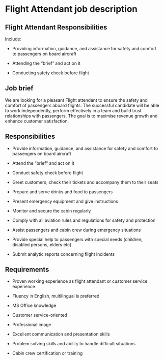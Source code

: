 # Flight Attendant job description


## Flight Attendant Responsibilities

Include:

* Providing information, guidance, and assistance for safety and comfort to passengers on board aircraft

* Attending the “brief” and act on it

* Conducting safety check before flight


## Job brief

We are looking for a pleasant Flight attendant to ensure the safety and comfort of passengers aboard flights. The successful candidate will be able to work independently, perform effectively in a team and build trust relationships with passengers.
The goal is to maximise revenue growth and enhance customer satisfaction.


## Responsibilities

* Provide information, guidance, and assistance for safety and comfort to passengers on board aircraft

* Attend the “brief” and act on it

* Conduct safety check before flight

* Greet customers, check their tickets and accompany them to their seats

* Prepare and serve drinks and food to passengers

* Present emergency equipment and give instructions

* Monitor and secure the cabin regularly

* Comply with all aviation rules and regulations for safety and protection

* Assist passengers and cabin crew during emergency situations

* Provide special help to passengers with special needs (children, disabled persons, elders etc)

* Submit analytic reports concerning flight incidents


## Requirements

* Proven working experience as flight attendant or customer service experience

* Fluency in English, multilingual is preferred

* MS Office knowledge

* Customer service-oriented

* Professional image

* Excellent communication and presentation skills

* Problem solving skills and ability to handle difficult situations

* Cabin crew certification or training
